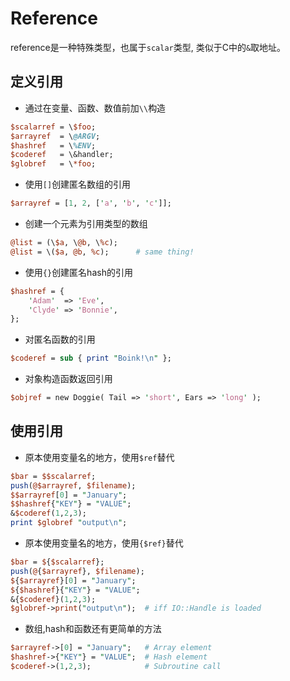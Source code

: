 # Reference

reference是一种特殊类型，也属于`scalar`类型, 类似于C中的`&`取地址。


## 定义引用


* 通过在变量、函数、数值前加`\\`构造

```perl
$scalarref = \$foo;
$arrayref  = \@ARGV;
$hashref   = \%ENV;
$coderef   = \&handler;
$globref   = \*foo;
```

* 使用`[]`创建匿名数组的引用

```perl
$arrayref = [1, 2, ['a', 'b', 'c']];
```

* 创建一个元素为引用类型的数组

```perl
@list = (\$a, \@b, \%c);
@list = \($a, @b, %c);      # same thing!
```

* 使用`{}`创建匿名hash的引用

```perl
$hashref = {
    'Adam'  => 'Eve',
    'Clyde' => 'Bonnie',
};
```

* 对匿名函数的引用

```perl
$coderef = sub { print "Boink!\n" };
```

* 对象构造函数返回引用

```perl
$objref = new Doggie( Tail => 'short', Ears => 'long' );
```

## 使用引用

* 原本使用变量名的地方，使用`$ref`替代

```perl
$bar = $$scalarref;
push(@$arrayref, $filename);
$$arrayref[0] = "January";
$$hashref{"KEY"} = "VALUE";
&$coderef(1,2,3);
print $globref "output\n";
```

* 原本使用变量名的地方，使用`{$ref}`替代

```perl
$bar = ${$scalarref};
push(@{$arrayref}, $filename);
${$arrayref}[0] = "January";
${$hashref}{"KEY"} = "VALUE";
&{$coderef}(1,2,3);
$globref->print("output\n");  # iff IO::Handle is loaded
```

* 数组,hash和函数还有更简单的方法

```perl
$arrayref->[0] = "January";   # Array element
$hashref->{"KEY"} = "VALUE";  # Hash element
$coderef->(1,2,3);            # Subroutine call
```
